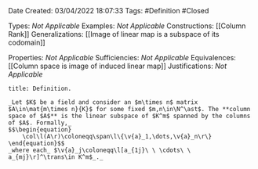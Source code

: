 <br />
<br />

Date Created: 03/04/2022 18:07:33
Tags: #Definition #Closed

Types: _Not Applicable_
Examples: _Not Applicable_
Constructions: [[Column Rank]]
Generalizations: [[Image of linear map is a subspace of its codomain]]

Properties: _Not Applicable_
Sufficiencies: _Not Applicable_
Equivalences: [[Column space is image of induced linear map]]
Justifications: _Not Applicable_

``` ad-Definition
title: Definition.

_Let $K$ be a field and consider an $m\times n$ matrix $A\in\mat{m\times n}{K}$ for some fixed $m,n\in\N^\ast$. The **column space of $A$** is the linear subspace of $K^m$ spanned by the columns of $A$. Formally,_
$$\begin{equation}
    \col\l(A\r)\coloneqq\span\l\{\v{a}_1,\dots,\v{a}_n\r\}
\end{equation}$$
_where each_ $\v{a}_j\coloneqq\l[a_{1j}\ \ \cdots\ \ a_{mj}\r]^\trans\in K^m$_._

```
